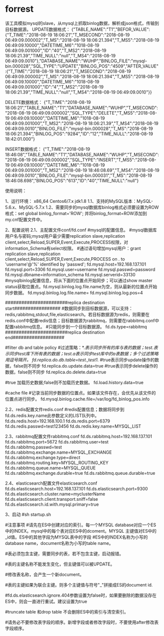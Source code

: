 # forrest

该工具模拟mysql的slave，从mysql上抓取binlog数据，解析成json格式，传输到目标数据源。
UPDATE数据格式：
{"TABLE_NAME":"T1","BEFOR_VALUE":{"T_TIME":"2018-08-19 18:06:21","T_MSECOND":"2018-08-19 06:49:09.000002","T_MS":"2018-08-19 18:06:21.394","T_MS5":"2018-08-19 06:49:09.10000","DATETIME_M6":"1018-08-19 06:49:09.001000","ID":"40","T_MS2":"2018-08-19 18:06:21.39","TIME_NULL":"null","T_MS4":"2018-08-19 06:49:09.0010"},"DATABASE_NAME":"WUHP","BINLOG_FILE":"mysql-bin.000028","SQL_TYPE":"UPDATE","BINLOG_POS":"4509","AFTER_VALUE":{"T_TIME":"2018-08-19 18:06:21","T_MSECOND":"2018-08-19 06:49:09.000002","T_MS":"2018-08-19 18:06:21.394","T_MS5":"2018-08-19 06:49:09.10000","DATETIME_M6":"1018-08-19 06:49:09.001000","ID":"4","T_MS2":"2018-08-19 18:06:21.39","TIME_NULL":"null","T_MS4":"2018-08-19 06:49:09.0010"}}

DELETE数据格式：
{"T_TIME":"2018-08-19 18:06:21","TABLE_NAME":"T1","DATABASE_NAME":"WUHP","T_MSECOND":"2018-08-19 06:49:09.000002","SQL_TYPE":"DELETE","T_MS5":"2018-08-19 06:49:09.10000","DATETIME_M6":"1018-08-19 06:49:09.001000","T_MS2":"2018-08-19 18:06:21.39","T_MS4":"2018-08-19 06:49:09.0010","BINLOG_FILE":"mysql-bin.000028","T_MS":"2018-08-19 18:06:21.394","BINLOG_POS":"9284","ID":"12","TIME_NULL":"2018-08-19 18:42:01.000"}

INSERT数据格式：
{"T_TIME":"2018-08-19 18:46:08","TABLE_NAME":"T1","DATABASE_NAME":"WUHP","T_MSECOND":"2018-08-19 06:49:09.000002","SQL_TYPE":"INSERT","T_MS5":"2018-08-19 06:49:09.10000","DATETIME_M6":"1018-08-19 06:49:09.001000","T_MS2":"2018-08-19 18:46:08.69","T_MS4":"2018-08-19 06:49:09.0010","BINLOG_FILE":"mysql-bin.000031","T_MS":"2018-08-19 18:46:08.698","BINLOG_POS":"613","ID":"40","TIME_NULL":"null"}

使用说明：

1、运行环境： x86_64 Centos6/7.x  jdk1.8
1.1、支持的MySQL版本：MySQL-5.6.x、MySQL-5.7.x
1.2、需要同步的mysql数据库binlog格式必须要设置为ROW格式：set global binlog_format='ROW'; 并将binlog_format=ROW添加到my.cnf配置文件中。


2、配置说明
2.1、主配置文件conf/fd.conf
#mysql的配置信息。
#mysql数据库用户名与密码;mysql用户最少需要replication slave,replication client,select,Reload,SUPER,Event,Execute,PROCESS权限，对information_Schema有select权限。
#通过语句增加mysql用户：grant replication slave,replication client,select,Reload,SUPER,Event,Execute,PROCESS on *.* to 'username'@'%' identified by 'passwd';
fd.mysql.host=192.168.137.101
fd.mysql.port=3306
fd.mysql.user=username
fd.mysql.passwd=password
fd.mysql.dbname=information_schema
fd.mysql.serverid=33130
#mysqlbinlog配置信息，将从下面的位置点开始同步；可以通过show master status获取位置点。fd.mysql.binlog.log.file.name为空，则从最新的位置点开始同步数据。
fd.mysql.binlog.log.file.name=
fd.mysql.binlog.log.pos=4


#######################replica destination start#################
#数据同步到目标数据源，可以支持：redis,rabbitmq,stdout,file,elasticsearch。若目标数据源为redis，则需要在redis.conf中配置redis信息；目标数据源为rabbitmq，则需要在rabbitmq.conf中配置rabbitmq信息。
#只能同步到一个目标数据源。
fd.ds.type=rabbitmq
#######################replica destination end###################

#filter db and table policy
#过滤策略：*.*表示同步所有的库与表的数据；test.*表示同步test库下所有表的数据；test.a表示同步test库中的a表数据；多个过滤策略用逗号隔开。
fd.replica.do.db.table=test.*,test1.*
#true表示同步update操作的数据，false则不同步
fd.replica.do.update.data=true
#true表示同步delete操作的数据，false则不同步
fd.replica.do.delete.data=true


#true 加载历史数据;false则不加载历史数据。
fd.load.history.data=true

#cache file
#记录当前同步数据的位置点。如果该文件存在，会优先从该文件的位置点进行同步。
fd.mysql.binlog.cache.file=/var/log/fd_binlog_pos.info


2.2、redis配置文件redis.conf
#redis配置信息；数据将同步到fd.ds.redis.key.name此参数定义的LIST队列中。
fd.ds.redis.host=192.168.100.1
fd.ds.redis.port=6379
fd.ds.redis.passwd=test123456
fd.ds.redis.key.name=MYSQL_LIST


2.3、rabbitmq配置文件rabbitmq.conf
fd.ds.rabbitmq.host=192.168.137.101
fd.ds.rabbitmq.port=5672
fd.ds.rabbitmq.user=test
fd.ds.rabbitmq.passwd=test
fd.ds.rabbitmq.exchange.name=MYSQL_EXCHANGE
fd.ds.rabbitmq.exchange.type=direct
fd.ds.rabbitmq.routing.key=MYSQL_ROUTING_KEY
fd.ds.rabbitmq.queue.name=MYSQL_QUEUE
fd.ds.rabbitmq.exchange.durable=true
fd.ds.rabbitmq.queue.durable=true


2.4、elasticsearch配置文件elasticsearch.conf
fd.ds.elasticsearch.host=192.168.137.101
fd.ds.elasticsearch.port=9300
fd.ds.elasticsearch.cluster.name=myclusterName
fd.ds.elasticsearch.client.transport.sniff=false
fd.ds.elasticsearch.id.with.mysql.primary=true

3、启动
#sh startup.sh



#注意事项 
#请先在ES中创建对应的索引。每一个MYSQL database对应一个ES中的INDEX。mysql中的每个表对应ES中的dcoment。MYSQL 主键值对ES中的_id值。ES中的其他字段为MYSQL表中的字段
#ES中的INDEX名称为小写的database name，document名称为小写的table name。

#表必须包含主键，需要同步的表，若不包含主键，启动报错。

#表的主键名称不能发生变化，但主键值可以被UPDATE。

#修改表名称，会产生一个新document。

#表的主键如果为联合主键。则多个主键值与符号"_"拼接成ES的document id.

#fd.ds.elasticsearch.ignore.404参数设置为false时，如果要删除的数据没存在ES中，则会一直进行重试。建议设置为true

#truncate table 和drop table 不会删除ES中的索引与清空索引。

#请务必不要修改表字段的顺序。新增字段或者修改字段时，不要使用after修改表字段顺序。



